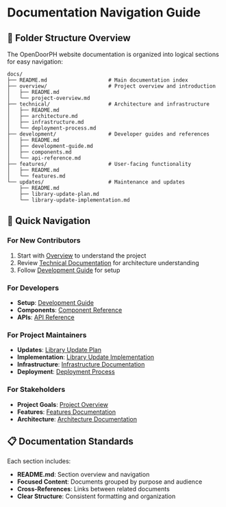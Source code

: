 # Documentation Navigation Guide

## 📂 Folder Structure Overview

The OpenDoorPH website documentation is organized into logical sections for easy navigation:

```
docs/
├── README.md                    # Main documentation index
├── overview/                    # Project overview and introduction
│   ├── README.md
│   └── project-overview.md
├── technical/                   # Architecture and infrastructure
│   ├── README.md
│   ├── architecture.md
│   ├── infrastructure.md
│   └── deployment-process.md
├── development/                 # Developer guides and references
│   ├── README.md
│   ├── development-guide.md
│   ├── components.md
│   └── api-reference.md
├── features/                    # User-facing functionality
│   ├── README.md
│   └── features.md
└── updates/                     # Maintenance and updates
    ├── README.md
    ├── library-update-plan.md
    └── library-update-implementation.md
```

## 🎯 Quick Navigation

### For New Contributors
1. Start with [Overview](./overview/) to understand the project
2. Review [Technical Documentation](./technical/) for architecture understanding
3. Follow [Development Guide](./development/) for setup

### For Developers
- **Setup**: [Development Guide](./development/development-guide.md)
- **Components**: [Component Reference](./development/components.md)
- **APIs**: [API Reference](./development/api-reference.md)

### For Project Maintainers
- **Updates**: [Library Update Plan](./updates/library-update-plan.md)
- **Implementation**: [Library Update Implementation](./updates/library-update-implementation.md)
- **Infrastructure**: [Infrastructure Documentation](./technical/infrastructure.md)
- **Deployment**: [Deployment Process](./technical/deployment-process.md)

### For Stakeholders
- **Project Goals**: [Project Overview](./overview/project-overview.md)
- **Features**: [Features Documentation](./features/features.md)
- **Architecture**: [Architecture Documentation](./technical/architecture.md)

## 📋 Documentation Standards

Each section includes:
- **README.md**: Section overview and navigation
- **Focused Content**: Documents grouped by purpose and audience
- **Cross-References**: Links between related documents
- **Clear Structure**: Consistent formatting and organization
